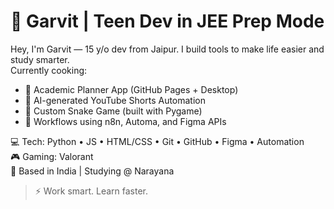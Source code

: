 # 🧠 Garvit | Teen Dev in JEE Prep Mode

Hey, I'm Garvit — 15 y/o dev from Jaipur. I build tools to make life easier and study smarter.  
Currently cooking:
- 🎯 Academic Planner App (GitHub Pages + Desktop)
- 🧠 AI-generated YouTube Shorts Automation
- 🐍 Custom Snake Game (built with Pygame)
- 🔁 Workflows using n8n, Automa, and Figma APIs

💻 Tech: Python • JS • HTML/CSS • Git • GitHub • Figma • Automation  
🎮 Gaming: Valorant  
📍 Based in India | Studying @ Narayana

> ⚡ Work smart. Learn faster. 
